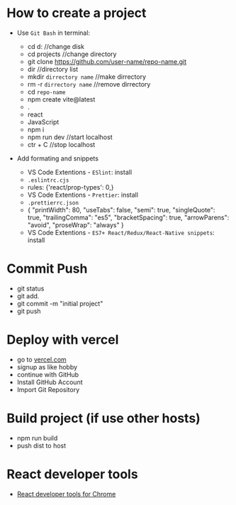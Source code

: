 # How to create a project

- Use `Git Bash` in terminal:

  - cd d: //change disk
  - cd projects //change directory
  - git clone https://github.com/user-name/repo-name.git
  - dir //directory list
  - mkdir `dirrectory name` //make dirrectory
  - rm -r `dirrectory name` //remove dirrectory
  - cd `repo-name`
  - npm create vite@latest
  - .
  - react
  - JavaScript
  - npm i
  - npm run dev //start localhost
  - ctr + C //stop localhost

- Add formating and snippets

  - VS Code Extentions - `ESlint`: install
  - `.eslintrc.cjs`
  - rules: {'react/prop-types': 0,}
  - VS Code Extentions - `Prettier`: install
  - `.prettierrc.json`
  - { "printWidth": 80, "useTabs": false, "semi": true, "singleQuote": true,
    "trailingComma": "es5", "bracketSpacing": true, "arrowParens": "avoid",
    "proseWrap": "always" }
  - VS Code Extentions - `ES7+ React/Redux/React-Native snippets`: install

# Commit Push

- git status
- git add.
- git commit -m "initial project"
- git push

# Deploy with vercel

- go to [vercel.com](https://vercel.com/signup)
- signup as like hobby
- continue with GitHub
- Install GitHub Account
- Import Git Repository

# Build project (if use other hosts)

- npm run build
- push dist to host

# React developer tools

- [React developer tools for Chrome](https://chromewebstore.google.com/detail/react-developer-tools/fmkadmapgofadopljbjfkapdkoienihi?utm_source=ext_app_menu)
